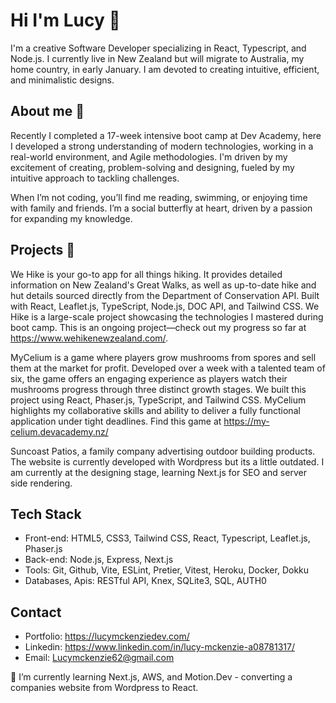 # Hi I'm Lucy 👋
I'm a creative Software Developer specializing in React, Typescript, and Node.js. I currently live in New Zealand but will migrate to Australia, my home country, in early January. I am devoted to creating intuitive, efficient, and minimalistic designs. 

## About me 🌱
Recently I completed a 17-week intensive boot camp at Dev Academy, here I developed a strong understanding of modern technologies, working in a real-world environment, and Agile methodologies. I'm driven by my excitement of creating, problem-solving and designing, fueled by my intuitive approach to tackling challenges.

When I’m not coding, you’ll find me reading, swimming, or enjoying time with family and friends. I’m a social butterfly at heart, driven by a passion for expanding my knowledge.

## Projects 🔭
We Hike is your go-to app for all things hiking. It provides detailed information on New Zealand's Great Walks, as well as up-to-date hike and hut details sourced directly from the Department of Conservation API. Built with React, Leaflet.js, TypeScript, Node.js, DOC API, and Tailwind CSS. We Hike is a large-scale project showcasing the technologies I mastered during boot camp. This is an ongoing project—check out my progress so far at https://www.wehikenewzealand.com/.

MyCelium is a game where players grow mushrooms from spores and sell them at the market for profit. Developed over a week with a talented team of six, the game offers an engaging experience as players watch their mushrooms progress through three distinct growth stages. We built this project using React, Phaser.js, TypeScript, and Tailwind CSS. MyCelium highlights my collaborative skills and ability to deliver a fully functional application under tight deadlines. Find this game at https://my-celium.devacademy.nz/

Suncoast Patios, a family company advertising outdoor building products. The website is currently developed with Wordpress but its a little outdated. I am currently at the designing stage, learning Next.js for SEO and server side rendering. 

## Tech Stack
- Front-end: HTML5, CSS3, Tailwind CSS, React, Typescript, Leaflet.js, Phaser.js
- Back-end: Node.js, Express, Next.js
- Tools: Git, Github, Vite, ESLint, Pretier, Vitest, Heroku, Docker, Dokku
- Databases, Apis: RESTful API, Knex, SQLite3, SQL, AUTH0

## Contact 
- Portfolio: https://lucymckenziedev.com/
- Linkedin: https://www.linkedin.com/in/lucy-mckenzie-a08781317/
- Email: Lucymckenzie62@gmail.com

🌱 I’m currently learning Next.js, AWS, and Motion.Dev - converting a companies website from Wordpress to React.



